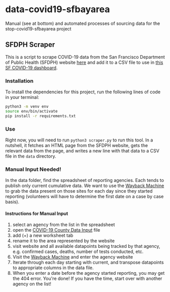 # data-covid19-sfbayarea
Manual (see at bottom) and automated processes of sourcing data for the stop-covid19-sfbayarea project

## SFDPH Scraper
This is a script to scrape COVID-19 data from the San Francisco Department of Public Health (SFDPH) website [here](https://www.sfdph.org/dph/alerts/coronavirus.asp) and add it to a CSV file to use in [this SF COVID-19 dashboard](https://github.com/sfbrigade/stop-covid19-sfbayarea).

### Installation
To install the dependencies for this project, run the following lines of code in your terminal:
```bash
python3 -m venv env
source env/bin/activate
pip install -r requirements.txt
```
### Use
Right now, you will need to run `python3 scraper.py` to run this tool. In a nutshell, it fetches an HTML page from the SFDPH website, gets the relevant data from the page, and writes a new line with that data to a CSV file in the `data` directory.

### Manual Input Needed!
In the data folder, find the spreadsheet of reporting agencies. Each tends to publish only current cumulative data. We want to use the [Wayback Machine](https://archive.org/web/) to grab the data present on those sites for each day since they started reporting (volunteers will have to determine the first date on a case by case basis).

#### Instructions for Manual Input

1) select an agency from the list in the spreadsheet
2) open the [COVID-19 County Data Input](https://docs.google.com/spreadsheets/d/15qBL8ELWt1Xpct_u58XXQxZMQwmqZH5whEQ7lQ6-MRw/edit?usp=sharing) file
3) add (+) a new worksheet tab
4) rename it to the area represented by the website
5) visit website and all available datapoints being tracked by that agency, e.g. confirmed cases, deaths, number of tests conducted, etc.
6) Visit the [Wayback Machine](https://archive.org/web/) and enter the agency website
7) Iterate through each day starting with current, and transpose datapoints to appropriate columns in the data file.
8) When you enter a date before the agency started reporting, you may get the 404 error. You're done! If you have the time, start over with another agency on the list!
